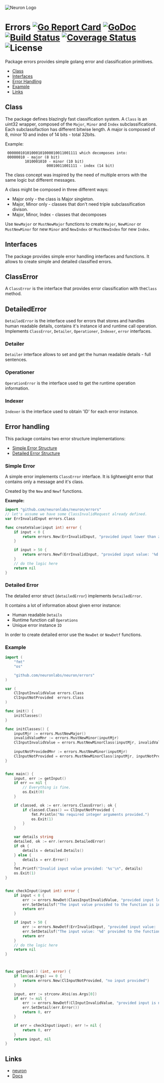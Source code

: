 ![Neuron Logo](logo.svg)

# Errors [![Go Report Card](https://goreportcard.com/badge/github.com/neuronlabs/errors)](https://goreportcard.com/report/github.com/neuronlabs/errors) [![GoDoc](https://godoc.org/github.com/neuronlabs/errors?status.svg)](https://godoc.org/github.com/neuronlabs/errors) [![Build Status](https://travis-ci.com/neuronlabs/errors.svg?branch=master)](https://travis-ci.com/neuronlabs/errors) [![Coverage Status](https://coveralls.io/repos/github/neuronlabs/errors/badge.svg?branch=master)](https://coveralls.io/github/neuronlabs/errors?branch=master) ![License](https://img.shields.io/github/license/neuronlabs/errors.svg)

Package errors provides simple golang error and classification primitives.

* [Class](#class)
* [Interfaces](#interfaces)
* [Error Handling](#error-handling)
* [Example](#example)
* [Links](#links)

## Class

The package defines blazingly fast classification system.
A `Class` is an uint32 wrapper, composed of the `Major`, `Minor` and `Index` subclassifications.
Each subclassifaction has different bitwise length.
A major is composed of 8, minor 10 and index of 14 bits - total 32bits.

Example:

```Class with decimal value of 44205263, in a binary form equals to
 00000010101000101000010011001111 which decomposes into:
 00000010 - major (8 bit)
         1010001010 - minor (10 bit)
                   00010011001111 - index (14 bit)
```

The class concept was inspired by the need of multiple errors
with the same logic but different messages.

A class might be composed in three different ways:

* Major only - the class is Major singleton.
* Major, Minor only - classes that don't need triple subclassification divison.
* Major, Minor, Index - classes that decomposes 

Use `NewMajor` or `MustNewMajor` functions to create `Major`, `NewMinor` or `MustNewMinor` for new `Minor` and `NewIndex` or `MustNewIndex` for new `Index`.



## Interfaces

The package provides simple error handling interfaces and functions.
It allows to create simple and detailed classified errors.

## ClassError

A `ClassError` is the interface that provides error classification with the`Class` method.

## DetailedError

`DetailedError` is the interface used for errors that stores and handles human readable details, contains it's instance id and runtime call operation.
Implements `ClassError`, `Detailer`, `Operationer`, `Indexer`, `error` interfaces.

### Detailer

`Detailer` interface allows to set and get the human readable details - full sentences.

### Operationer

`OperationError` is the interface used to get the runtime operation information.

### Indexer

`Indexer` is the interface used to obtain 'ID' for each error instance.


## Error handling

This package contains two error structure implementations: 

* [Simple Error Structure](#simple-error)
* [Detailed Error Structure](#detailed-error)

### Simple Error

A simple error implements `ClassError` interface. It is lightweight error that contains only a message and it's class.

Created by the `New` and `Newf` functions.

**Example:**
```go
import "github.com/neuronlabs/neuron/errors"
// let's assume we have some ClassInvalidRequest already defined.
var ErrInvalidInput errors.Class

func createValue(input int) error {
    if input < 0 {
        return errors.New(ErrInvalidInput, "provided input lower than zero")
    }

    if input > 50 {
        return errors.Newf(ErrInvalidInput, "provided input value: '%d' is not valid", input) 
    }
    // do the logic here
    return nil
}
```

### Detailed Error

The detailed error struct (`detailedError`) implements `DetailedError`.

It contains a lot of information about given error instance:

* Human readable `Details`
* Runtime function call `Operations`
* Unique error instance `ID` 

In order to create detailed error use the `NewDet` or `NewDetf` functions.

### Example

```go
import (
    "fmt"
    "os"

    "github.com/neuronlabs/neuron/errors"
)

var (
    ClInputInvalidValue errors.Class
    ClInputNotProvided  errors.Class
)

func init() {
    initClasses()
}

func initClasses() {
    inputMjr := errors.MustNewMajor()
    invalidValueMnr := errors.MustNewMinor(inputMjr)
    ClInputInvalidValue = errors.MustNewMinorClass(inputMjr, invalidValueMnr)
    
    inputNotProvidedMnr := errors.MustNewMinor(inputMjr)
    ClInputNotProvided = errors.MustNewMinorClass(inputMjr, inputNotProvidedMnr)
}


func main() {
    input, err := getInput()
    if err == nil {
        // Everything is fine.
        os.Exit(0)
    }

    if classed, ok := err.(errors.ClassError); ok {
        if classed.Class() == ClInputNotProvided {
            fmt.Println("No required integer arguments provided.")
            os.Exit(1)
        }
    }

    var details string
    detailed, ok := err.(errors.DetailedError)
    if ok {
        details = detailed.Details()
    } else {
        details = err.Error()
    }
    fmt.Printf("Invalid input value provided: '%s'\n", details)
    os.Exit(1)    
}


func checkInput(input int) error {
    if input < 0 {
        err := errors.NewDet(ClassInputInvalidValue, "provided input lower than zero")        
        err.SetDetailsf("The input value provided to the function is invalid. The value must be greater than zero.")
        return err
    }

    if input > 50 {
        err := errors.NewDetf(ErrInvalidInput, "provided input value: '%d' is not valid", input) 
        err.SetDetailsf("The input value: '%d' provided to the function is invalid. The value can't be greater than '50'.", input)
        return err
    }
    // do the logic here
    return nil
}



func getInput() (int, error) {
    if len(os.Args) == 0 {
        return errors.New(ClInputNotProvided, "no input provided")
    }

    input, err := strconv.Atoi(os.Args[0])
    if err != nil {
        err := errors.NewDetf(ClInputInvalidValue, "provided input is not an integer")        
        err.SetDetail(err.Error())
        return 0, err
    }

    if err = checkInput(input); err != nil {
        return 0, err
    }
    return input, nil
}
```

## Links

* [neuron](https://github.com/neuronlabs/neuron)
* [Docs](https://docs.neuronlabs.io/errors)
